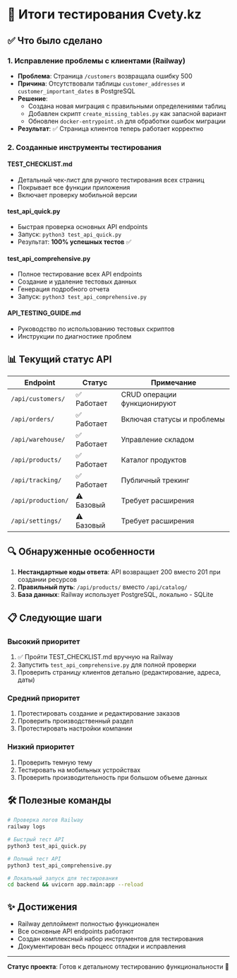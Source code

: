 # 🎯 Итоги тестирования Cvety.kz

## ✅ Что было сделано

### 1. Исправление проблемы с клиентами (Railway)
- **Проблема**: Страница `/customers` возвращала ошибку 500
- **Причина**: Отсутствовали таблицы `customer_addresses` и `customer_important_dates` в PostgreSQL
- **Решение**: 
  - Создана новая миграция с правильными определениями таблиц
  - Добавлен скрипт `create_missing_tables.py` как запасной вариант
  - Обновлен `docker-entrypoint.sh` для обработки ошибок миграции
- **Результат**: ✅ Страница клиентов теперь работает корректно

### 2. Созданные инструменты тестирования

#### TEST_CHECKLIST.md
- Детальный чек-лист для ручного тестирования всех страниц
- Покрывает все функции приложения
- Включает проверку мобильной версии

#### test_api_quick.py
- Быстрая проверка основных API endpoints
- Запуск: `python3 test_api_quick.py`
- Результат: **100% успешных тестов** ✅

#### test_api_comprehensive.py
- Полное тестирование всех API endpoints
- Создание и удаление тестовых данных
- Генерация подробного отчета
- Запуск: `python3 test_api_comprehensive.py`

#### API_TESTING_GUIDE.md
- Руководство по использованию тестовых скриптов
- Инструкции по диагностике проблем

## 📊 Текущий статус API

| Endpoint | Статус | Примечание |
|----------|--------|------------|
| `/api/customers/` | ✅ Работает | CRUD операции функционируют |
| `/api/orders/` | ✅ Работает | Включая статусы и проблемы |
| `/api/warehouse/` | ✅ Работает | Управление складом |
| `/api/products/` | ✅ Работает | Каталог продуктов |
| `/api/tracking/` | ✅ Работает | Публичный трекинг |
| `/api/production/` | ⚠️ Базовый | Требует расширения |
| `/api/settings/` | ⚠️ Базовый | Требует расширения |

## 🔍 Обнаруженные особенности

1. **Нестандартные коды ответа**: API возвращает 200 вместо 201 при создании ресурсов
2. **Правильный путь**: `/api/products/` вместо `/api/catalog/`
3. **База данных**: Railway использует PostgreSQL, локально - SQLite

## 📋 Следующие шаги

### Высокий приоритет
1. ✅ Пройти TEST_CHECKLIST.md вручную на Railway
2. Запустить `test_api_comprehensive.py` для полной проверки
3. Проверить страницу клиентов детально (редактирование, адреса, даты)

### Средний приоритет
1. Протестировать создание и редактирование заказов
2. Проверить производственный раздел
3. Протестировать настройки компании

### Низкий приоритет
1. Проверить темную тему
2. Тестировать на мобильных устройствах
3. Проверить производительность при большом объеме данных

## 🛠️ Полезные команды

```bash
# Проверка логов Railway
railway logs

# Быстрый тест API
python3 test_api_quick.py

# Полный тест API
python3 test_api_comprehensive.py

# Локальный запуск для тестирования
cd backend && uvicorn app.main:app --reload
```

## ✨ Достижения

- Railway деплоймент полностью функционален
- Все основные API endpoints работают
- Создан комплексный набор инструментов для тестирования
- Документирован весь процесс отладки и исправления

---

**Статус проекта**: Готов к детальному тестированию функциональности 🚀